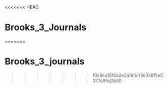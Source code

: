 <<<<<<< HEAD
# Brooks_3_Journals
=======
# Brooks_3_journals
>>>>>>> f0c8ca16f6a2e2a190c12e3a9f5e5077a95d2b60
